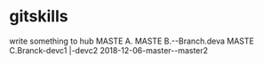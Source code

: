 # gitskills
write something to hub
MASTE A.
MASTE B.--Branch.deva
MASTE C.Branck-devc1
             |-devc2
2018-12-06-master--master2
              